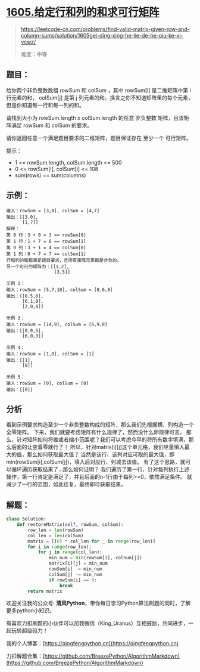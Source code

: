 # [1605.给定行和列的和求可行矩阵](https://leetcode-cn.com/problems/find-valid-matrix-given-row-and-column-sums/solution/1605gei-ding-xing-he-lie-de-he-qiu-ke-xi-vcwz/)
> https://leetcode-cn.com/problems/find-valid-matrix-given-row-and-column-sums/solution/1605gei-ding-xing-he-lie-de-he-qiu-ke-xi-vcwz/
> 
> 难度：中等

## 题目：

给你两个非负整数数组 rowSum 和 colSum ，其中 rowSum[i] 是二维矩阵中第 i 行元素的和， colSum[j] 是第 j 列元素的和。换言之你不知道矩阵里的每个元素，但是你知道每一行和每一列的和。

请找到大小为 rowSum.length x colSum.length 的任意 非负整数 矩阵，且该矩阵满足 rowSum 和 colSum 的要求。

请你返回任意一个满足题目要求的二维矩阵，题目保证存在 至少一个 可行矩阵。

提示：

- 1 <= rowSum.length, colSum.length <= 500
- 0 <= rowSum[i], colSum[i] <= 108
- sum(rows) == sum(columns)


## 示例：

```示例 1：
输入：rowSum = [3,8], colSum = [4,7]
输出：[[3,0],
      [1,7]]
解释：
第 0 行：3 + 0 = 3 == rowSum[0]
第 1 行：1 + 7 = 8 == rowSum[1]
第 0 列：3 + 1 = 4 == colSum[0]
第 1 列：0 + 7 = 7 == colSum[1]
行和列的和都满足题目要求，且所有矩阵元素都是非负的。
另一个可行的矩阵为：[[1,2],
                  [3,5]]
                  
示例 2：
输入：rowSum = [5,7,10], colSum = [8,6,8]
输出：[[0,5,0],
      [6,1,0],
      [2,0,8]]
      
示例 3：
输入：rowSum = [14,9], colSum = [6,9,8]
输出：[[0,9,5],
      [6,0,3]]
      
示例 4：
输入：rowSum = [1,0], colSum = [1]
输出：[[1],
      [0]]
      
示例 5：
输入：rowSum = [0], colSum = [0]
输出：[[0]]
```

## 分析

看到示例要求构造至少一个非负整数构成的矩阵，那么我们先根据横、列构造一个全零矩阵。
下来，我们就要考虑矩阵有什么规律了，然而没什么卵规律可言。
那么，针对矩阵如何将维或者缩小范围呢？我们可以考虑今早的将所有数字填满，那么后面的让空着零就行了！
所以，针对matrix[i][j]这个单元格，我们尽量填入最大的值，那么如何获取最大值？
当然是该行、该列对应可取的最大值，即min(rowSum[i],colSum[j])，填入后对应行、列减去该值。
有了这个思路，就可以循环遍历获取结果了...那么如何证明？
我们遍历了第一行，针对每列执行上述操作，第一行肯定是满足了，并且后面的n-1行由于每列>=0，依然满足条件。
就减少了一行的范围，如此往复，最终即可获取结果。

## 解题：

```python
class Solution:
    def restoreMatrix(self, rowSum, colSum):
        row_len = len(rowSum)
        col_len = len(colSum)
        matrix = [[0] * col_len for _ in range(row_len)]
        for i in range(row_len):
            for j in range(col_len):
                min_num = min(rowSum[i], colSum[j])
                matrix[i][j] = min_num
                rowSum[i] -= min_num
                colSum[j] -= min_num
                if rowSum[i] == 0:
                    break
        return matrix
```

欢迎关注我的公众号: **清风Python**，带你每日学习Python算法刷题的同时，了解更多python小知识。

有喜欢力扣刷题的小伙伴可以加我微信（King_Uranus）互相鼓励，共同进步，一起玩转超级码力！

我的个人博客：[https://qingfengpython.cn](https://qingfengpython.cn)

力扣解题合集：[https://github.com/BreezePython/AlgorithmMarkdown](https://github.com/BreezePython/AlgorithmMarkdown)
